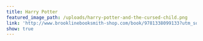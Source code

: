 ```yaml
---
title: Harry Potter
featured_image_path: /uploads/harry-potter-and-the-cursed-child.png
link: 'http://www.brooklinebooksmith-shop.com/book/9781338099133?utm_source=internal&utm_medium=website&utm_campaign=harrypotter-2016'
show: true
---
```



